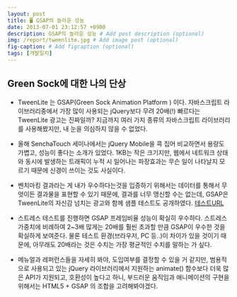 ```yaml
---
layout: post
title: 🖥️ GSAP의 놀라운 성능
date: 2013-07-01 23:12:57 +0900
description: GSAP의 놀라운 성능 # Add post description (optional)
img: /report/tweenlite.jpg # Add image post (optional)
fig-caption: # Add figcaption (optional)
tags: [개발일지]
---
```

## Green Sock에 대한 나의 단상
- TweenLite 는 GSAP(Green Sock Animation Platform ) 이다. 자바스크립트 라이브러리중에서 가장 많이 사용되는 jQuery보다 무려 20배(!) 빠르다는 TweenLite 광고는 진짜일까? 지금까지 여러 가지 종류의 자바스크립트 라이브러리를 사용해봤지만, 내 눈을 의심하지 않을 수 없었다.

- 올해 SenchaTouch 세미나에서는 jQuery Mobile을 콕 집어 비교하면서 용량도 가볍고, 성능이 좋다는 소개가 있었다.  1KB는 작은 크기지만, 웹에서 네트워크 상태와 동시에 발생하는 트래픽이 누적 시 일어나는 파장효과는 무슨 일이 나타날지 모르기 때문에 신경이 쓰이는 것도 사실이다.

- 벤치마킹 결과라는 게 내가 우수하다는것을 입증하기 위해서는 데이터를 통해서 무엇이든 결과물을 표현할 수 있기 때문에, 결과를 너무 맹신할 수는 없는데, GSAP은 TweenLite의 자신감 넘치는 광고와 함께 샘플 테스트도 공개하였다.  [테스트URL](http://www.greensock.com/js/speed.html "js속도 테스트")

- 스트레스 테스트를 진행하면 GSAP 프레임비율 성능이 확실히 우수하다. 스트레스 가중치에 비례하여 2~3배 많게는 20배를 훨씬 초과할 만큼 GSAP이 우수한 것을 확실하게 보여준다. 물론 테스트 환경(브라우저, PC 등..)이 차이가 있을 것이기 때문에, 아무래도 20배라는 것은 수치는 가장 평균적인 수치를 말하는 가 싶다.

- 메뉴얼과 레퍼런스들을 자세히 봐야, 도입여부를 결정할 수 있을 거 같지만, 범용적으로 사용되고 있는 jQuery 라이브러리에서 지원하는 animate() 함수보다 더욱 많은 API가 지원되고, 호환성이 높다고 하니, 부드러운 움직임과 애니메이션의 구현을 위해서는 HTML5 + GSAP 의 조합을 고려해봐야겠다. 